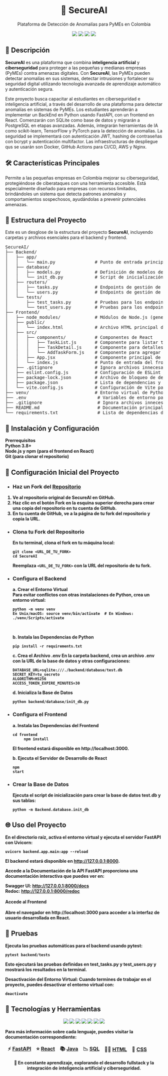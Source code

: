 <h1 align="center"></>🔐 SecureAI </h1> 
<p align="center">Plataforma de Detección de Anomalías para PyMEs en Colombia</></p>

<p align="center">
  <img src="https://img.shields.io/badge/Version-1.0.0-blue.svg" />
  <img src="https://img.shields.io/badge/Python-3.8%2B-yellow.svg" />
  <img src="https://img.shields.io/badge/FastAPI-Framework-green.svg" />
  <img src="https://img.shields.io/badge/AI-Integrated-red.svg" />
</p>

## 📌 Descripción

**SecureAI** es una plataforma que combina **inteligencia artificial** y **ciberseguridad** para proteger a las pequeñas y medianas empresas (PyMEs) contra amenazas digitales. Con **SecureAI**, las PyMEs pueden detectar anomalías en sus sistemas, detectar intrusiones y fortalecer su seguridad digital utilizando tecnología avanzada de aprendizaje automático y autenticación segura.

Este proyecto busca capacitar al estudiantes en ciberseguridad e inteligencia artificial, a través del desarrollo de una plataforma para detectar anomalías en sistemas de PyMEs. Los estudiantes aprenderán a implementar un BackEnd en Python usando FastAPI, con un frontend en React. Comenzarán con SQLite como base de datos y migrarán a PostgreSQL en etapas avanzadas. Además, integrarán herramientas de IA como scikit-learn, TensorFlow y PyTorch para la detección de anomalías. La seguridad se implementará con autenticación JWT, hashing de contraseñas con bcrypt y autenticación multifactor. Las infraestructuras de despliegue qus se usarán son Docker, GitHub Actions para CI/CD, AWS y Nginx.

## 🛠️ Características Principales

Permite a las pequeñas empresas en Colombia mejorar su ciberseguridad, protegiéndose de ciberataques con una herramienta accesible. Está especialmente diseñado para empresas con recursos limitados, brindándoles un sistema que detecta patrones anómalos y comportamientos sospechosos, ayudándolas a prevenir potenciales amenazas.

## 📂 Estructura del Proyecto

<p>Este es un desglose de la estructura del proyecto <strong>SecureAI</strong>, incluyendo carpetas y archivos esenciales para el backend y frontend.</p>

<pre>
SecureAI/
├── Backend/
│   ├── app/
│   │   └── main.py               # Punto de entrada principal de la aplicación FastAPI
│   ├── database/
│   │   ├── models.py             # Definición de modelos de base de datos
│   │   └── init_db.py            # Script de inicialización de la base de datos
│   ├── routers/
│   │   ├── tasks.py              # Endpoints de gestión de tareas
│   │   └── users.py              # Endpoints de gestión de usuarios
│   └── tests/
│       ├── test_tasks.py         # Pruebas para los endpoints de tareas
│       └── test_users.py         # Pruebas para los endpoints de usuarios
├── Frontend/
│   ├── node_modules/             # Módulos de Node.js (generado automáticamente)
│   ├── public/
│   │   └── index.html            # Archivo HTML principal del frontend
│   ├── src/
│   │   ├── components/           # Componentes de React
│   │   │   ├── TaskList.js       # Componente para listar tareas
│   │   │   ├── TaskDetail.js     # Componente para detalles de tareas
│   │   │   └── AddTaskForm.js    # Componente para agregar una tarea
│   │   ├── App.jsx               # Componente principal de la aplicación React
│   │   └── index.js              # Punto de entrada del frontend de React
│   ├── .gitignore                # Ignora archivos innecesarios en el frontend
│   ├── eslint.config.js          # Configuración de ESLint para el frontend
│   ├── package-lock.json         # Archivo de bloqueo de dependencias de npm
│   ├── package.json              # Lista de dependencias y scripts del frontend
│   └── vite.config.js            # Configuración de Vite para el frontend
├── venv/                         # Entorno virtual de Python para el backend (ignorado en .gitignore)
├── .env                           # Variables de entorno para el backend
├── .gitignore                     # Ignora archivos innecesarios a nivel de proyecto
├── README.md                      # Documentación principal del proyecto
└── requirements.txt               # Lista de dependencias de Python
</pre>

## 🚀 Instalación y Configuración

<b> Prerrequisitos </br>
<b> Python 3.8+ </br>
<b> Node.js y npm (para el frontend en React) </br>
<b> Git (para clonar el repositorio) </br>

<h2>🔧 Configuración Inicial del Proyecto</h2>

- <h3>Haz un Fork del <a href="https://github.com/leopowerai/SecurityAI"><b>Repositorio</a></h3>
<ol>
  <li>Ve al repositorio original de <strong>SecureAI</strong> en GitHub.</li>
  <li>Haz clic en el botón <strong>Fork</strong> en la esquina superior derecha para crear una copia del repositorio en tu cuenta de GitHub.</li>
  <li>En tu cuenta de GitHub, ve a la página de tu fork del repositorio y copia la URL.</li>
</ol>

- <h3>Clona tu Fork del Repositorio</h3>

  <p>En tu terminal, clona el fork en tu máquina local:</p>
  <pre><code>git clone &lt;URL_DE_TU_FORK&gt;
  cd SecureAI</code></pre>

  <p>Reemplaza <code>&lt;URL_DE_TU_FORK&gt;</code> con la URL del repositorio de tu fork.</p>

- <h3>Configura el Backend</h3>

  a. Crear el Entorno Virtual
  <br>Para evitar conflictos con otras instalaciones de Python, crea un entorno virtual:
  <pre><code>python -m venv venv
  En Unix/macOS: source venv/bin/activate  # En Windows: ./venv/Scripts/activate</code></pre></br>

  b. Instala las Dependencias de Python
  <pre><code>pip install -r requirements.txt</code></pre>

  c. Crea el Archivo .env
  En la carpeta backend, crea un archivo .env con la URL de la base de datos y otras configuraciones:
  <pre><code>DATABASE_URL=sqlite:///./backend/database/test.db
  SECRET_KEY=tu_secreto
  ALGORITHM=HS256
  ACCESS_TOKEN_EXPIRE_MINUTES=30</code></pre>

  d. Inicializa la Base de Datos
  <pre><code>python backend/database/init_db.py</code></pre>

- <h3> Configura el Frontend </h3>
     a. Instala las Dependencias del Frontend
       <pre><code>cd frontend
       npm install</code></pre>
       El frontend estará disponible en http://localhost:3000.
       
     b. Ejecuta el Servidor de Desarrollo de React
        <pre><code>npm start</code></pre>

- <H3>Crear la Base de Datos</h3>
      Ejecuta el script de inicialización para crear la base de datos test.db y sus tablas:
      <pre><code>python -m Backend.database.init_db</code></pre>

## 🌐 Uso del Proyecto
En el directorio raíz, activa el entorno virtual y ejecuta el servidor FastAPI con Uvicorn:
<pre><code>uvicorn backend.app.main:app --reload</code></pre>

El backend estará disponible en http://127.0.0.1:8000.

Accede a la Documentación de la API
FastAPI proporciona una documentación interactiva que puedes ver en:

Swagger UI: http://127.0.0.1:8000/docs
<br>Redoc: http://127.0.0.1:8000/redoc</br>
<br>Accede al Frontend</br>
<br>Abre el navegador en http://localhost:3000 para acceder a la interfaz de usuario desarrollada en React.</br>

## 🧪 Pruebas
Ejecuta las pruebas automáticas para el backend usando pytest:

<pre><code>pytest backend/tests</code></pre>

Esto ejecutará las pruebas definidas en test_tasks.py y test_users.py y mostrará los resultados en la terminal.

Desactivación del Entorno Virtual: Cuando termines de trabajar en el proyecto, puedes desactivar el entorno virtual con:

<pre><code>deactivate</code></pre>

<h2>🔧 Tecnologías y Herramientas</h2>
<p align="center">
  <img src="https://img.shields.io/badge/Code-Python-informational?style=flat&logo=python&logoColor=white&color=2bbc8a" />
  <img src="https://img.shields.io/badge/Code-JavaScript-informational?style=flat&logo=javascript&logoColor=white&color=2bbc8a" />
  <img src="https://img.shields.io/badge/Framework-React-informational?style=flat&logo=react&logoColor=white&color=61DAFB" />
  <img src="https://img.shields.io/badge/Framework-FastAPI-informational?style=flat&logo=fastapi&logoColor=white&color=009688" />
  <img src="https://img.shields.io/badge/Database-PostgreSQL-informational?style=flat&logo=postgresql&logoColor=white&color=336791" />
  <img src="https://img.shields.io/badge/Cloud-AWS-informational?style=flat&logo=amazon-aws&logoColor=white&color=FF9900" />
  <img src="https://img.shields.io/badge/Tools-Docker-informational?style=flat&logo=docker&logoColor=white&color=2496ED" />
</p>

<p>Para más información sobre cada lenguaje, puedes visitar la documentación correspondiente:</p>

<table>
  <thead align="center">
    <tr border: none;>
      <td><b>⚡ <a href="https://fastapi.tiangolo.com/learn/"><b>FastAPI</a></b></td>
      <td><b>⭐ <a href="https://es.react.dev/learn"><b>React</a></b></td>
      <td><b>📚 <a href="https://dev.java/learn/"><b>Java</a></b></td>
      <td><b>📉 <a href="https://dev.mysql.com/doc/"><b>SQL</a></b></td>
      <td><b>⛓️‍💥 <a href="https://developer.mozilla.org/en-US/docs/Web/HTML"><b>HTML</a></b></td>
      <td><b>🫥 <a href="https://developer.mozilla.org/en-US/docs/Web/CSS"><b>CSS</a></b></td>
    </tr>
  </thead>
  <tbody>  
  </tbody>
</table>
</ul>






<p align="center">
  🌱 En constante aprendizaje, explorando el desarrollo fullstack y la integración de <strong>inteligencia artificial</strong> y <strong>ciberseguridad</strong>.
</p>
